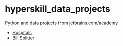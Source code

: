 # hyperskill_data_projects
Python and data projects from jetbrains.com/academy

- [Hospitals](https://hyperskill.org/projects/152?track=44)
- [Bill Splitter](https://hyperskill.org/projects/175)

